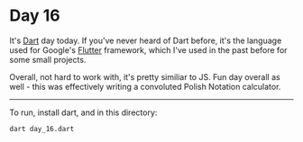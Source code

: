 # Day 16

It's [Dart](https://dart.dev/) day today. If you've never heard of Dart before, it's the language used
for Google's [Flutter](https://flutter.dev/) framework, which I've used in the past before for some
small projects.

Overall, not hard to work with, it's pretty similiar to JS. Fun day overall as well - this was
effectively writing a convoluted Polish Notation calculator.

---

To run, install dart, and in this directory:

```bash
dart day_16.dart
```
